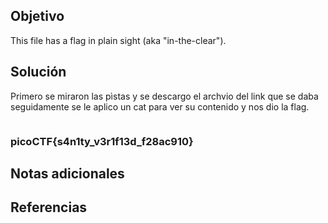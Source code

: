 ## Objetivo
This file has a flag in plain sight (aka "in-the-clear").

## Solución
Primero se miraron las pìstas y se descargo el archvio del link que se daba seguidamente se le aplico un cat para ver su contenido y nos dio la flag.
```bash

```

### picoCTF{s4n1ty_v3r1f13d_f28ac910}
## Notas adicionales
## Referencias
